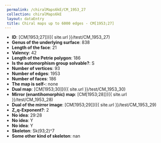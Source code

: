 ```yaml
--- 
 permalink: /chiralMaps6kE/CM_1953_27 
 collection: chiralMaps6kE
 layout: dataEntry
 title: Chiral maps up to 6000 edges - CM[1953;27]
---
```


- **ID**: [CM[1953;27]]({{ site.url }}/test/CM_1953_27)
- **Genus of the underlying surface**: 838
- **Length of the face**: 21
- **Valency**: 42
- **Length of the Petrie polygon**: 186
- **Is the automorphism group solvable?**: S
- **Number of vertices**: 93
- **Number of edges**: 1953
- **Number of faces**: 186
- **The map is self-**: none
- **Dual map**: [CM[1953;30]]({{ site.url }}/test/CM_1953_30)
- **Mirror (enantihomorphic) map**: [CM[1953;28]]({{ site.url }}/test/CM_1953_28)
- **Dual of the mirror image**: [CM[1953;29]]({{ site.url }}/test/CM_1953_29)
- **Z_q-Exponent?**: 2
- **No idea**:  29:28
- **No idea**: Y
- **No idea**: Y
- **Skeleton**: Sk(93;2)^7
- **Some other kind of skeleton**: nan
